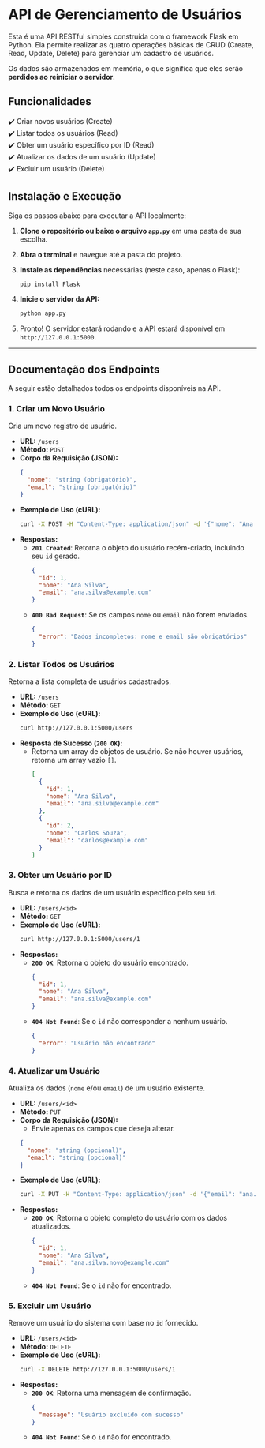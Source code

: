 # API de Gerenciamento de Usuários

Esta é uma API RESTful simples construída com o framework Flask em Python. Ela permite realizar as quatro operações básicas de CRUD (Create, Read, Update, Delete) para gerenciar um cadastro de usuários.

Os dados são armazenados em memória, o que significa que eles serão **perdidos ao reiniciar o servidor**.

## Funcionalidades

✔️ Criar novos usuários (Create)\
✔️ Listar todos os usuários (Read)\
✔️ Obter um usuário específico por ID (Read)\
✔️ Atualizar os dados de um usuário (Update)\
✔️ Excluir um usuário (Delete)

## Instalação e Execução

Siga os passos abaixo para executar a API localmente:

1.  **Clone o repositório ou baixe o arquivo `app.py`** em uma pasta de sua escolha.

2.  **Abra o terminal** e navegue até a pasta do projeto.

3.  **Instale as dependências** necessárias (neste caso, apenas o Flask):

    ```bash
    pip install Flask
    ```

4.  **Inicie o servidor da API:**

    ```bash
    python app.py
    ```

5.  Pronto\! O servidor estará rodando e a API estará disponível em `http://127.0.0.1:5000`.

-----

## Documentação dos Endpoints

A seguir estão detalhados todos os endpoints disponíveis na API.

### 1\. Criar um Novo Usuário

Cria um novo registro de usuário.

  - **URL:** `/users`
  - **Método:** `POST`
  - **Corpo da Requisição (JSON):**
    ```json
    {
      "nome": "string (obrigatório)",
      "email": "string (obrigatório)"
    }
    ```
  - **Exemplo de Uso (cURL):**
    ```bash
    curl -X POST -H "Content-Type: application/json" -d '{"nome": "Ana Silva", "email": "ana.silva@example.com"}' http://127.0.0.1:5000/users
    ```
  - **Respostas:**
      - **`201 Created`**: Retorna o objeto do usuário recém-criado, incluindo seu `id` gerado.
        ```json
        {
          "id": 1,
          "nome": "Ana Silva",
          "email": "ana.silva@example.com"
        }
        ```
      - **`400 Bad Request`**: Se os campos `nome` ou `email` não forem enviados.
        ```json
        {
          "error": "Dados incompletos: nome e email são obrigatórios"
        }
        ```

### 2\. Listar Todos os Usuários

Retorna a lista completa de usuários cadastrados.

  - **URL:** `/users`
  - **Método:** `GET`
  - **Exemplo de Uso (cURL):**
    ```bash
    curl http://127.0.0.1:5000/users
    ```
  - **Resposta de Sucesso (`200 OK`):**
      - Retorna um array de objetos de usuário. Se não houver usuários, retorna um array vazio `[]`.
        ```json
        [
          {
            "id": 1,
            "nome": "Ana Silva",
            "email": "ana.silva@example.com"
          },
          {
            "id": 2,
            "nome": "Carlos Souza",
            "email": "carlos@example.com"
          }
        ]
        ```

### 3\. Obter um Usuário por ID

Busca e retorna os dados de um usuário específico pelo seu `id`.

  - **URL:** `/users/<id>`
  - **Método:** `GET`
  - **Exemplo de Uso (cURL):**
    ```bash
    curl http://127.0.0.1:5000/users/1
    ```
  - **Respostas:**
      - **`200 OK`**: Retorna o objeto do usuário encontrado.
        ```json
        {
          "id": 1,
          "nome": "Ana Silva",
          "email": "ana.silva@example.com"
        }
        ```
      - **`404 Not Found`**: Se o `id` não corresponder a nenhum usuário.
        ```json
        {
          "error": "Usuário não encontrado"
        }
        ```

### 4\. Atualizar um Usuário

Atualiza os dados (`nome` e/ou `email`) de um usuário existente.

  - **URL:** `/users/<id>`
  - **Método:** `PUT`
  - **Corpo da Requisição (JSON):**
      - Envie apenas os campos que deseja alterar.
    <!-- end list -->
    ```json
    {
      "nome": "string (opcional)",
      "email": "string (opcional)"
    }
    ```
  - **Exemplo de Uso (cURL):**
    ```bash
    curl -X PUT -H "Content-Type: application/json" -d '{"email": "ana.silva.novo@example.com"}' http://127.0.0.1:5000/users/1
    ```
  - **Respostas:**
      - **`200 OK`**: Retorna o objeto completo do usuário com os dados atualizados.
        ```json
        {
          "id": 1,
          "nome": "Ana Silva",
          "email": "ana.silva.novo@example.com"
        }
        ```
      - **`404 Not Found`**: Se o `id` não for encontrado.

### 5\. Excluir um Usuário

Remove um usuário do sistema com base no `id` fornecido.

  - **URL:** `/users/<id>`
  - **Método:** `DELETE`
  - **Exemplo de Uso (cURL):**
    ```bash
    curl -X DELETE http://127.0.0.1:5000/users/1
    ```
  - **Respostas:**
      - **`200 OK`**: Retorna uma mensagem de confirmação.
        ```json
        {
          "message": "Usuário excluído com sucesso"
        }
        ```
      - **`404 Not Found`**: Se o `id` não for encontrado.
